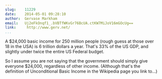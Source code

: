 ```yaml
---
slug:    11229
date:    2014-05-01 09:28:10
author:  Gervase Markham
email:   Uj2eFkOnqf1_.bVBTfWKvGr76BcUA.ctKW7MiJoV16mGOcUg==
link:     http://www.gerv.net/
...
```


A $24,000 basic income for 250 million people (rough guess at those
over 18 in the USA) is 6 trillion dollars a year. That's 33% of the US
GDP, and slightly under twice the entire US Federal budget.

So I assume you are not saying that the government should simply give
everyone $24,000, regardless of other income. (Although that's the
definition of Unconditional Basic Income in the Wikipedia page you
link to...)
